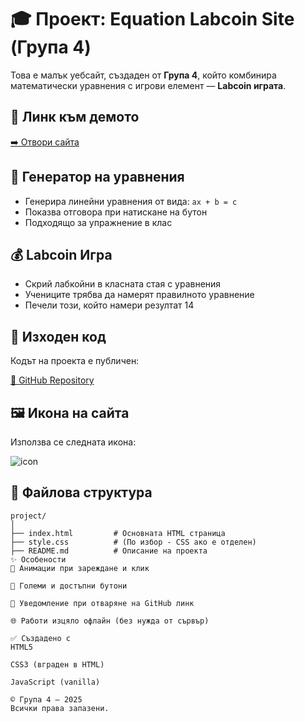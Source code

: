 # 🎓 Проект: Equation Labcoin Site (Група 4)

Това е малък уебсайт, създаден от **Група 4**, който комбинира математически уравнения с игрови елемент — **Labcoin играта**.

## 🔗 Линк към демото

[➡️ Отвори сайта](https://potatokingz.github.io/equations/)

## 🧮 Генератор на уравнения

- Генерира линейни уравнения от вида: `ax + b = c`
- Показва отговора при натискане на бутон
- Подходящо за упражнение в клас

## 💰 Labcoin Игра

- Скрий лабкойни в класната стая с уравнения
- Учениците трябва да намерят правилното уравнение
- Печели този, който намери резултат 14

## 📂 Изходен код

Кодът на проекта е публичен:

[🔗 GitHub Repository](https://github.com/potatokingz/equations/tree/main)

## 🖼️ Икона на сайта

Използва се следната икона:

![icon](https://i.ibb.co/M5JCcfSz/image-removebg-preview-16.png)

## 📁 Файлова структура

```plaintext
project/
│
├── index.html         # Основната HTML страница
├── style.css          # (По избор - CSS ако е отделен)
├── README.md          # Описание на проекта
✨ Особености
🎨 Анимации при зареждане и клик

🔘 Големи и достъпни бутони

🔔 Уведомление при отваряне на GitHub линк

🌐 Работи изцяло офлайн (без нужда от сървър)

✅ Създадено с
HTML5

CSS3 (вграден в HTML)

JavaScript (vanilla)

© Група 4 — 2025
Всички права запазени.
